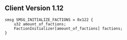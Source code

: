 ## Client Version 1.12

```rust,ignore
smsg SMSG_INITIALIZE_FACTIONS = 0x122 {
    u32 amount_of_factions;    
    FactionInitializer[amount_of_factions] factions;    
}

```
